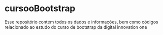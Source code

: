 # cursooBootstrap
Esse repositório contém todos os dados e informações, bem como códigos relacionado ao estudo do curso de bootstrap da digital innovation one 
